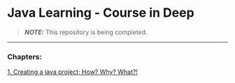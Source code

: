 # Java Learning - Course in Deep

> **_NOTE:_**  This repository is being completed.

<hr>

### Chapters:
[1. Creating a java project; How? Why? What?!](chapter_001/course.md)



